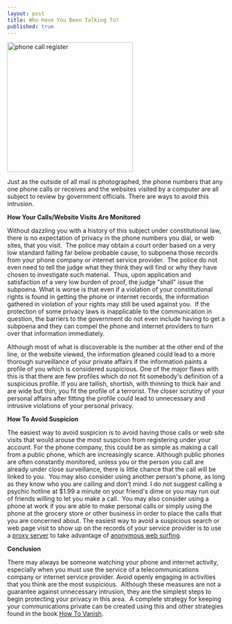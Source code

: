 ```yaml
---
layout: post
title: Who Have You Been Talking To?
published: true
---
```

<p><img class="aligncenter size-medium wp-image-216" title="phone call register" src="{{ site.baseurl }}/images/phone-and-computer-290x300.jpg" alt="phone call register" width="290" height="300" /></p>
<p>Just as the outside of all mail is photographed, the phone numbers that any one phone calls or receives and the websites visited by a computer are all subject to review by government officials.  There are ways to avoid this intrusion.</p>
<p><strong>How Your Calls/Website Visits Are Monitored</strong></p>
<p>Without dazzling you with a history of this subject under constitutional law, there is no expectation of privacy in the phone numbers you dial, or web sites, that you visit.  The police may obtain a court order based on a very low standard falling far below probable cause, to subpoena those records from your phone company or internet service provider.  The police do not even need to tell the judge what they think they will find or why they have chosen to investigate such material.  Thus, upon application and satisfaction of a very low burden of proof, the judge "shall" issue the subpoena.  What is worse is that even if a violation of your constitutional rights is found in getting the phone or internet records, the information gathered in violation of your rights may still be used against you.  If the protection of some privacy laws is inapplicable to the communication in question, the barriers to the government do not even include having to get a subpoena and they can compel the phone and internet providers to turn over that information immediately.</p>
<p>Although most of what is discoverable is the number at the other end of the line, or the website viewed, the information gleaned could lead to a more thorough surveillance of your private affairs if the information paints a profile of you which is considered suspicious.  One of the major flaws with this is that there are few profiles which do not fit somebody's definition of a suspicious profile.  If you are tallish, shortish, with thinning to thick hair and are wide but thin, you fit the profile of a terrorist.  The closer scrutiny of your personal affairs after fitting the profile could lead to unnecessary and intrusive violations of your personal privacy.</p>
<p><strong>How To Avoid Suspicion</strong></p>
<p>The easiest way to avoid suspicion is to avoid having those calls or web site visits that would arouse the most suspicion from registering under your account.  For the phone company, this could be as simple as making a call from a public phone, which are increasingly scarce.  Although public phones are often constantly monitored, unless you or the person you call are already under close surveillance, there is little chance that the call will be linked to you.  You may also consider using another person's phone, as long as they know who you are calling and don't mind.  I do not suggest calling a psychic hotline at $1.99 a minute on your friend's dime or you may run out of friends willing to let you make a call.  You may also consider using a phone at work if you are able to make personal calls or simply using the phone at the grocery store or other business in order to place the calls that you are concerned about.  The easiest way to avoid a suspicious search or web page visit to show up on the records of your service provider is to use a <a title="anonymous web surfing" href="http://www.howtovanish.com/2009/08/anonymous-web-surfing/" target="_blank">proxy server</a> to take advantage of <a href="http://www.howtovanish.com/IdentityCloaker">anonymous web surfing</a>.</p>
<p><strong>Conclusion</strong></p>
<p>There may always be someone watching your phone and internet activity, especially when you must use the service of a telecommunications company or internet service provider.  Avoid openly engaging in activities that you think are the most suspicious.  Although these measures are not a guarantee against unnecessary intrusion, they are the simplest steps to begin protecting your privacy in this area.  A complete strategy for keeping your communications private can be created using this and other strategies found in the book <a href="http://www.howtovanish.com/HTVBook">How To Vanish</a>.</p>
